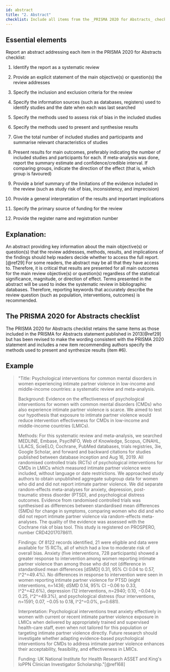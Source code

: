 ```yaml
---
id: abstract
title: "2. Abstract"
checklist: Include all items from the _PRISMA 2020 for Abstracts_ checklist.
---
```


## Essential elements

Report an abstract addressing each item in the PRISMA 2020 for Abstracts checklist:

<!-- #ASK: is PRISMA for Abstracts published elsewhere? This makes me assume it is. If not, why bother referring to this sublist as a separate thing?  -->

1. Identify the report as a systematic review

2. Provide an explicit statement of the main objective(s) or
    question(s) the review addresses

3. Specify the inclusion and exclusion criteria for the review

4. Specify the information sources (such as databases, registers) used
    to identify studies and the date when each was last searched

5. Specify the methods used to assess risk of bias in the included
    studies

6. Specify the methods used to present and synthesise results

7. Give the total number of included studies and participants and
    summarise relevant characteristics of studies

8. Present results for main outcomes, preferably indicating the number
    of included studies and participants for each. If meta-analysis was
    done, report the summary estimate and confidence/credible interval.
    If comparing groups, indicate the direction of the effect (that is,
    which group is favoured)

9. Provide a brief summary of the limitations of the evidence included
    in the review (such as study risk of bias, inconsistency, and
    imprecision)

10. Provide a general interpretation of the results and important
    implications

11. Specify the primary source of funding for the review

12. Provide the register name and registration number

## Explanation:

An abstract providing key information about the main
objective(s) or question(s) that the review addresses, methods, results,
and implications of the findings should help readers decide whether to
access the full report.[@ref29] For some readers, the abstract may be
all that they have access to. Therefore, it is critical that results are
presented for all main outcomes for the main review objective(s) or
question(s) regardless of the statistical significance, magnitude, or
direction of effect. Terms presented in the abstract will be used to
index the systematic review in bibliographic databases. Therefore,
reporting keywords that accurately describe the review question (such as
population, interventions, outcomes) is recommended.

## The PRISMA 2020 for Abstracts checklist

The PRISMA 2020 for Abstracts checklist retains the same items as those
included in the PRISMA for Abstracts statement published in 2013[@ref29]
but has been revised to make the wording consistent with the PRISMA 2020
statement and includes a new item recommending authors specify the
methods used to present and synthesize results (item #6). 

## Example

> "Title: Psychological interventions for common mental disorders in women
> experiencing intimate partner violence in low-income and middle-income
> countries: a systematic review and meta-analysis.
> 
> Background: Evidence on the effectiveness of psychological interventions
> for women with common mental disorders (CMDs) who also experience
> intimate partner violence is scarce. We aimed to test our hypothesis
> that exposure to intimate partner violence would reduce intervention
> effectiveness for CMDs in low-income and middle-income countries
> (LMICs).
> 
> Methods: For this systematic review and meta-analysis, we searched
> MEDLINE, Embase, PsycINFO, Web of Knowledge, Scopus, CINAHL, LILACS,
> ScieELO, Cochrane, PubMed databases, trials registries, 3ie, Google
> Scholar, and forward and backward citations for studies published
> between database inception and Aug 16, 2019. All randomised controlled
> trials (RCTs) of psychological interventions for CMDs in LMICs which
> measured intimate partner violence were included, without language or
> date restrictions. We approached study authors to obtain unpublished
> aggregate subgroup data for women who did and did not report intimate
> partner violence. We did separate random-effects meta-analyses for
> anxiety, depression, post-traumatic stress disorder (PTSD), and
> psychological distress outcomes. Evidence from randomised controlled
> trials was synthesised as differences between standardised mean
> differences (SMDs) for change in symptoms, comparing women who did and
> who did not report intimate partner violence via random-effects
> meta-analyses. The quality of the evidence was assessed with the
> Cochrane risk of bias tool. This study is registered on PROSPERO, number
> CRD42017078611.
> 
> Findings: Of 8122 records identified, 21 were eligible and data were
> available for 15 RCTs, all of which had a low to moderate risk of
> overall bias. Anxiety (five interventions, 728 participants) showed a
> greater response to intervention among women reporting intimate partner
> violence than among those who did not (difference in standardised mean
> differences \[dSMD\] 0.31, 95% CI 0.04 to 0.57, I^2^=49.4%). No
> differences in response to intervention were seen in women reporting
> intimate partner violence for PTSD (eight interventions, n=1436; dSMD
> 0.14, 95% CI −0.06 to 0.33, I^2^=42.6%), depression (12 interventions,
> n=2940; 0.10, −0.04 to 0.25, I^2^=49.3%), and psychological distress
> (four interventions, n=1591; 0.07, −0.05 to 0.18, I^2^=0.0%, p=0.681).
> 
> Interpretation: Psychological interventions treat anxiety effectively in
> women with current or recent intimate partner violence exposure in LMICs
> when delivered by appropriately trained and supervised health-care
> staff, even when not tailored for this population or targeting intimate
> partner violence directly. Future research should investigate whether
> adapting evidence-based psychological interventions for CMDs to address
> intimate partner violence enhances their acceptability, feasibility, and
> effectiveness in LMICs.
> 
> Funding: UK National Institute for Health Research ASSET and King\'s
> IoPPN Clinician Investigator Scholarship."[@ref168]